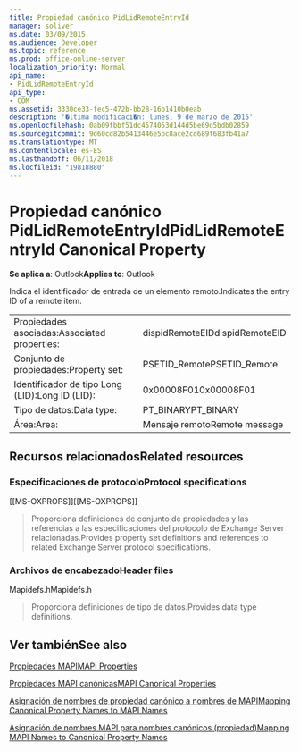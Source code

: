 ```yaml
---
title: Propiedad canónico PidLidRemoteEntryId
manager: soliver
ms.date: 03/09/2015
ms.audience: Developer
ms.topic: reference
ms.prod: office-online-server
localization_priority: Normal
api_name:
- PidLidRemoteEntryId
api_type:
- COM
ms.assetid: 3330ce33-fec5-472b-bb28-16b1410b0eab
description: '�ltima modificaci�n: lunes, 9 de marzo de 2015'
ms.openlocfilehash: 0ab09fbbf51dc4574053d144d5be69d5bdb02859
ms.sourcegitcommit: 9d60cd82b5413446e5bc8ace2cd689f683fb41a7
ms.translationtype: MT
ms.contentlocale: es-ES
ms.lasthandoff: 06/11/2018
ms.locfileid: "19818880"
---
```

# <a name="pidlidremoteentryid-canonical-property"></a><span data-ttu-id="a85c0-103">Propiedad canónico PidLidRemoteEntryId</span><span class="sxs-lookup"><span data-stu-id="a85c0-103">PidLidRemoteEntryId Canonical Property</span></span>

  
  
<span data-ttu-id="a85c0-104">**Se aplica a**: Outlook</span><span class="sxs-lookup"><span data-stu-id="a85c0-104">**Applies to**: Outlook</span></span> 
  
<span data-ttu-id="a85c0-105">Indica el identificador de entrada de un elemento remoto.</span><span class="sxs-lookup"><span data-stu-id="a85c0-105">Indicates the entry ID of a remote item.</span></span>
  
|||
|:-----|:-----|
|<span data-ttu-id="a85c0-106">Propiedades asociadas:</span><span class="sxs-lookup"><span data-stu-id="a85c0-106">Associated properties:</span></span>  <br/> |<span data-ttu-id="a85c0-107">dispidRemoteEID</span><span class="sxs-lookup"><span data-stu-id="a85c0-107">dispidRemoteEID</span></span>  <br/> |
|<span data-ttu-id="a85c0-108">Conjunto de propiedades:</span><span class="sxs-lookup"><span data-stu-id="a85c0-108">Property set:</span></span>  <br/> |<span data-ttu-id="a85c0-109">PSETID_Remote</span><span class="sxs-lookup"><span data-stu-id="a85c0-109">PSETID_Remote</span></span>  <br/> |
|<span data-ttu-id="a85c0-110">Identificador de tipo Long (LID):</span><span class="sxs-lookup"><span data-stu-id="a85c0-110">Long ID (LID):</span></span>  <br/> |<span data-ttu-id="a85c0-111">0x00008F01</span><span class="sxs-lookup"><span data-stu-id="a85c0-111">0x00008F01</span></span>  <br/> |
|<span data-ttu-id="a85c0-112">Tipo de datos:</span><span class="sxs-lookup"><span data-stu-id="a85c0-112">Data type:</span></span>  <br/> |<span data-ttu-id="a85c0-113">PT_BINARY</span><span class="sxs-lookup"><span data-stu-id="a85c0-113">PT_BINARY</span></span>  <br/> |
|<span data-ttu-id="a85c0-114">Área:</span><span class="sxs-lookup"><span data-stu-id="a85c0-114">Area:</span></span>  <br/> |<span data-ttu-id="a85c0-115">Mensaje remoto</span><span class="sxs-lookup"><span data-stu-id="a85c0-115">Remote message</span></span>  <br/> |
   
## <a name="related-resources"></a><span data-ttu-id="a85c0-116">Recursos relacionados</span><span class="sxs-lookup"><span data-stu-id="a85c0-116">Related resources</span></span>

### <a name="protocol-specifications"></a><span data-ttu-id="a85c0-117">Especificaciones de protocolo</span><span class="sxs-lookup"><span data-stu-id="a85c0-117">Protocol specifications</span></span>

<span data-ttu-id="a85c0-118">[[MS-OXPROPS]]</span><span class="sxs-lookup"><span data-stu-id="a85c0-118">[[MS-OXPROPS]]</span></span> 
  
> <span data-ttu-id="a85c0-119">Proporciona definiciones de conjunto de propiedades y las referencias a las especificaciones del protocolo de Exchange Server relacionadas.</span><span class="sxs-lookup"><span data-stu-id="a85c0-119">Provides property set definitions and references to related Exchange Server protocol specifications.</span></span>
    
### <a name="header-files"></a><span data-ttu-id="a85c0-120">Archivos de encabezado</span><span class="sxs-lookup"><span data-stu-id="a85c0-120">Header files</span></span>

<span data-ttu-id="a85c0-121">Mapidefs.h</span><span class="sxs-lookup"><span data-stu-id="a85c0-121">Mapidefs.h</span></span>
  
> <span data-ttu-id="a85c0-122">Proporciona definiciones de tipo de datos.</span><span class="sxs-lookup"><span data-stu-id="a85c0-122">Provides data type definitions.</span></span>
    
## <a name="see-also"></a><span data-ttu-id="a85c0-123">Ver también</span><span class="sxs-lookup"><span data-stu-id="a85c0-123">See also</span></span>



[<span data-ttu-id="a85c0-124">Propiedades MAPI</span><span class="sxs-lookup"><span data-stu-id="a85c0-124">MAPI Properties</span></span>](mapi-properties.md)
  
[<span data-ttu-id="a85c0-125">Propiedades MAPI canónicas</span><span class="sxs-lookup"><span data-stu-id="a85c0-125">MAPI Canonical Properties</span></span>](mapi-canonical-properties.md)
  
[<span data-ttu-id="a85c0-126">Asignación de nombres de propiedad canónico a nombres de MAPI</span><span class="sxs-lookup"><span data-stu-id="a85c0-126">Mapping Canonical Property Names to MAPI Names</span></span>](mapping-canonical-property-names-to-mapi-names.md)
  
[<span data-ttu-id="a85c0-127">Asignación de nombres MAPI para nombres canónicos (propiedad)</span><span class="sxs-lookup"><span data-stu-id="a85c0-127">Mapping MAPI Names to Canonical Property Names</span></span>](mapping-mapi-names-to-canonical-property-names.md)


